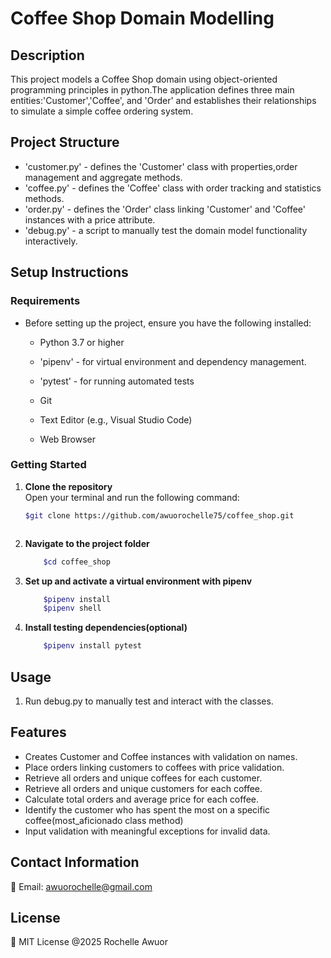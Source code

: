 # Coffee Shop Domain Modelling

## **Description**
This project models a Coffee Shop domain using object-oriented programming principles in python.The application defines three main entities:'Customer','Coffee', and 'Order' and establishes their relationships to simulate a simple coffee ordering system.
## Project Structure
- 'customer.py' - defines the 'Customer' class with properties,order management and aggregate methods.
- 'coffee.py' - defines the 'Coffee' class with order tracking and statistics methods.
- 'order.py' - defines the 'Order' class linking 'Customer' and 'Coffee' instances with a price attribute.
- 'debug.py' - a script to manually test the domain model functionality interactively.



## Setup Instructions 

### **Requirements**
- Before setting up the project, ensure you have the following installed:

    - Python 3.7 or higher

    - 'pipenv' - for virtual environment and dependency management.

    - 'pytest' - for running automated tests

    - Git

    - Text Editor (e.g., Visual Studio Code)

    - Web Browser

### Getting Started 
1. **Clone the repository**   
Open your terminal and run the following command:
    ```sh
    $git clone https://github.com/awuorochelle75/coffee_shop.git



2. **Navigate to the project folder**
    ```sh
        $cd coffee_shop

3. **Set up and activate a virtual environment with pipenv**
    ```sh
        $pipenv install
        $pipenv shell

4. **Install testing dependencies(optional)**
    ```sh
        $pipenv install pytest

## **Usage**
1. Run debug.py to manually test and interact with the classes.




## Features
- Creates Customer and Coffee instances with validation on names.
- Place orders linking customers to coffees with price validation.
- Retrieve all orders and unique coffees for each customer.
- Retrieve all orders and unique customers for each coffee.
- Calculate total orders and average price for each coffee.
- Identify the customer who has spent the most on a specific coffee(most_aficionado class method)
- Input validation with meaningful exceptions for invalid data.
    



## Contact Information
📧 Email: awuorochelle@gmail.com

## License
📜 MIT License @2025 Rochelle Awuor


